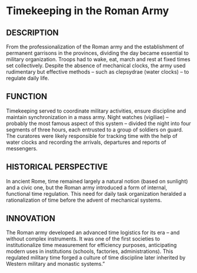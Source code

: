 # Timekeeping in the Roman Army

## DESCRIPTION
From the professionalization of the Roman army and the establishment of permanent garrisons in the provinces, dividing the day became essential to military organization. Troops had to wake, eat, march and rest at fixed times set collectively. Despite the absence of mechanical clocks, the army used rudimentary but effective methods – such as clepsydrae (water clocks) – to regulate daily life.

## FUNCTION
Timekeeping served to coordinate military activities, ensure discipline and maintain synchronization in a mass army. Night watches (vigiliae) – probably the most famous aspect of this system – divided the night into four segments of three hours, each entrusted to a group of soldiers on guard. The curatores were likely responsible for tracking time with the help of water clocks and recording the arrivals, departures and reports of messengers.

## HISTORICAL PERSPECTIVE
In ancient Rome, time remained largely a natural notion (based on sunlight) and a civic one, but the Roman army introduced a form of internal, functional time regulation. This need for daily task organization heralded a rationalization of time before the advent of mechanical systems.

## INNOVATION
The Roman army developed an advanced time logistics for its era – and without complex instruments. It was one of the first societies to institutionalize time measurement for efficiency purposes, anticipating modern uses in institutions (schools, factories, administrations). This regulated military time forged a culture of time discipline later inherited by Western military and monastic systems.”
